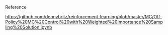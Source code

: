 
Reference

https://github.com/dennybritz/reinforcement-learning/blob/master/MC/Off-Policy%20MC%20Control%20with%20Weighted%20Importance%20Sampling%20Solution.ipynb
